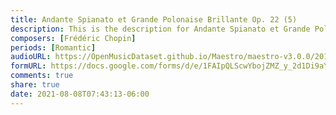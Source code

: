 ```yaml
---
title: Andante Spianato et Grande Polonaise Brillante Op. 22 (5)
description: This is the description for Andante Spianato et Grande Polonaise Brillante Op. 22 by Frédéric Chopin
composers: [Frédéric Chopin]
periods: [Romantic]
audioURL: https://OpenMusicDataset.github.io/Maestro/maestro-v3.0.0/2011/MIDI-Unprocessed_04_R3_2011_MID--AUDIO_R3-D2_06_Track06_wav.midi
formURL: https://docs.google.com/forms/d/e/1FAIpQLScwYbojZMZ_y_2d1Di9aYYhfhSPPvRV17PI8LhJWIwFsUF03Q/viewform
comments: true
share: true
date: 2021-08-08T07:43:13-06:00
---
```

